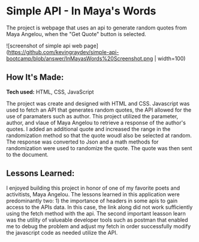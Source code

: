 # Simple API - In Maya's Words
The project is webpage that uses an api to generate random quotes from Maya Angelou, when the "Get Quote" button is selected.

![screenshot of simple api web page](https://github.com/kevingraydev/simple-api-bootcamp/blob/answer/InMayasWords%20Screenshot.png | width=100)

## How It's Made:

**Tech used:** HTML, CSS, JavaScript

The project was create and designed with HTML and CSS. Javascript was used to fetch an API that generates random quotes, the API allowed for the use of paramaters such as author. This project utilized the parameter, author, and vlaue of Maya Angelou to retrieve a response of the author's quotes. I added an additional quote and increased the range in the randomization method so that the quote woudl also be selected at random. The response was converted to Json and a math methods for randomization were used to randomize the quote. The quote was then sent to the document. 


## Lessons Learned:

I enjoyed building this project in honor of one of my favorite poets and activitists, Maya Angelou. The lessons learned in this application were predominantly two: 1) the importance of headers in some apis to gain access to the APIs data. In this case, the link along did not work sufficiently using the fetch method with the api. The second important leasson learn was the utility of valueable developer tools such as postman that enabled me to debug the problem and adjust my fetch in order successfully modify the javascript code as needed utilize the API.


